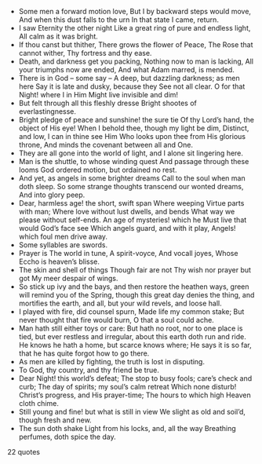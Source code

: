  - Some men a forward motion love, But I by backward steps would move, And when this dust falls to the urn In that state I came, return.
 - I saw Eternity the other night Like a great ring of pure and endless light, All calm as it was bright.
 - If thou canst but thither, There grows the flower of Peace, The Rose that cannot wither, Thy fortress and thy ease.
 - Death, and darkness get you packing, Nothing now to man is lacking, All your triumphs now are ended, And what Adam marred, is mended.
 - There is in God – some say – A deep, but dazzling darkness; as men here Say it is late and dusky, because they See not all clear. O for that Night! where I in Him Might live invisible and dim!
 - But felt through all this fleshly dresse Bright shootes of everlastingnesse.
 - Bright pledge of peace and sunshine! the sure tie Of thy Lord’s hand, the object of His eye! When I behold thee, though my light be dim, Distinct, and low, I can in thine see Him Who looks upon thee from His glorious throne, And minds the covenant between all and One.
 - They are all gone into the world of light, and I alone sit lingering here.
 - Man is the shuttle, to whose winding quest And passage through these looms God ordered motion, but ordained no rest.
 - And yet, as angels in some brighter dreams Call to the soul when man doth sleep. So some strange thoughts transcend our wonted dreams, And into glory peep.
 - Dear, harmless age! the short, swift span Where weeping Virtue parts with man; Where love without lust dwells, and bends What way we please without self-ends. An age of mysteries! which he Must live that would God’s face see Which angels guard, and with it play, Angels! which foul men drive away.
 - Some syllables are swords.
 - Prayer is The world in tune, A spirit-voyce, And vocall joyes, Whose Eccho is heaven’s blisse.
 - The skin and shell of things Though fair are not Thy wish nor prayer but got My meer despair of wings.
 - So stick up ivy and the bays, and then restore the heathen ways, green will remind you of the Spring, though this great day denies the thing, and mortifies the earth, and all, but your wild revels, and loose hall.
 - I played with fire, did counsel spurn, Made life my common stake; But never thought that fire would burn, O that a soul could ache.
 - Man hath still either toys or care: But hath no root, nor to one place is tied, but ever restless and irregular, about this earth doth run and ride. He knows he hath a home, but scarce knows where; He says it is so far, that he has quite forgot how to go there.
 - As men are killed by fighting, the truth is lost in disputing.
 - To God, thy country, and thy friend be true.
 - Dear Night! this world’s defeat; The stop to busy fools; care’s check and curb; The day of spirits; my soul’s calm retreat Which none disturb! Christ’s progress, and His prayer-time; The hours to which high Heaven cloth chime.
 - Still young and fine! but what is still in view We slight as old and soil’d, though fresh and new.
 - The sun doth shake Light from his locks, and, all the way Breathing perfumes, doth spice the day.

22 quotes